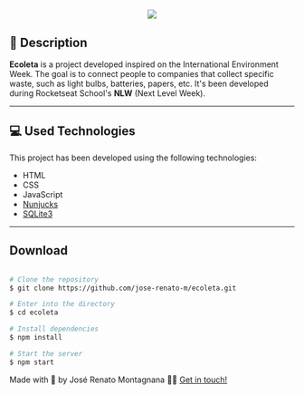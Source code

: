 <h1 align="center">
  <img src="https://ik.imagekit.io/dfw3q47dv0/HTML_CSS_JS_logo_j6NWAs1mr.jpg">
</h1>

## 📝 Description

**Ecoleta** is a project developed inspired on the International Environment Week. The goal is to connect people to companies that collect specific waste, such as light bulbs, batteries, papers, etc. It's been developed during Rocketseat School's **NLW** (Next Level Week).

---

## 💻 Used Technologies

This project has been developed using the following technologies:

- HTML
- CSS
- JavaScript
- [Nunjucks](https://mozilla.github.io/nunjucks/)
- [SQLite3](https://www.sqlite.org/index.html)

---

## Download

```bash

# Clone the repository
$ git clone https://github.com/jose-renato-m/ecoleta.git

# Enter into the directory
$ cd ecoleta

# Install dependencies
$ npm install

# Start the server
$ npm start

```

Made with 💙 by José Renato Montagnana 👋🏻 [Get in touch!](https://www.linkedin.com/in/joserenato-devfullstack/)